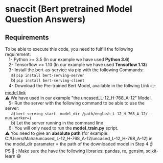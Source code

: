 # snaccit (Bert pretrained Model Question Answers)
## Requirements
To be able to execute this code, you need to fulfill the following requirement:  
&nbsp;&nbsp; 1- Python >= 3.5 (In our example we have used **Python 3.6**)  
&nbsp;&nbsp; 2- Tensorflow >= 1.10 (In our example we have used **Tensoflow 1.13**)  
&nbsp;&nbsp; 3- Install the bert-as-service via pip with the following Commands:  
&nbsp;&nbsp;&nbsp;&nbsp; a) `pip install bert-serving-server`   
&nbsp;&nbsp;&nbsp;&nbsp; b) `pip install bert-serving-client`    
&nbsp;&nbsp; 4- Download the Pre-trained Bert Model, available in the follwing Link :point_right: [model link](https://bert-as-service.readthedocs.io/en/latest/section/get-start.html)     
:warning: We have used in our example "the uncased_L-12_H-768_A-12" Model.  
&nbsp;&nbsp; 5- Run the server with the following command to be able to use the server:    
&nbsp;&nbsp;&nbsp;&nbsp; a) `bert-serving-start -model_dir /path/english_L-12_H-768_A-12/ -num_worker=1`   
&nbsp;&nbsp;&nbsp;&nbsp; b) Let the server running in the command line    
&nbsp;&nbsp; 6- You will only need to run the **model_train.py** script.  
:warning: You need to give an **absolute path** (for example: C:/Users/Maha/uncased_L-12_H-768_A-12/uncased_L-12_H-768_A-12) in the model_dir parameter = the path of the downloaded model in Step 4 :point_up:   
PS :star2: : Make sure the have the following libraries: pandas, re, gensim, scikit-learn :smiley:    
